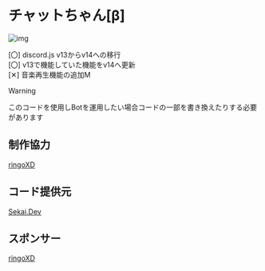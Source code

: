 # チャットちゃん[β]
![img](https://github.com/SinonomeNetwork/ChatChanBeta/blob/main/ccb.png)

[〇] discord.js v13からv14への移行<br>
[〇] v13で機能していた機能をv14へ更新<br>
[✕] 音楽再生機能の追加M<br>

> [!WARNING]
> このコードを使用しBotを運用したい場合コードの一部を書き換えたりする必要があります

## 制作協力
[ringoXD](https://github.com/ringo360)

## コード提供元
[Sekai.Dev](https://github.com/TeamSekai)

## スポンサー
[ringoXD](https://github.com/ringo360)
